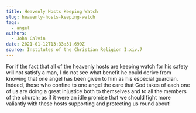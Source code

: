 ```yaml
---
title: Heavenly Hosts Keeping Watch
slug: heavenly-hosts-keeping-watch
tags:
  - angel
authors:
  - John Calvin
date: 2021-01-12T13:33:31.699Z
source: Institutes of the Christian Religion I.xiv.7
---
```

For if the fact that all of the heavenly hosts are keeping watch for his safety will not satisfy a man, I do not see what benefit he could derive from knowing that one angel has been given to him as his especial guardian. Indeed, those who confine to one angel the care that God takes of each one of us are doing a great injustice both to themselves and to all the members of the church; as if it were an idle promise that we should fight more valiantly with these hosts supporting and protecting us round about!